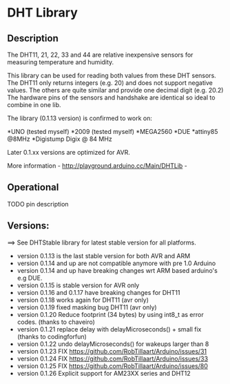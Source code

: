 # DHT Library

## Description

The DHT11, 21, 22, 33 and 44 are relative inexpensive sensors for measuring temperature and humidity.

This library can be used for reading both values from these DHT sensors.
The DHT11 only returns integers (e.g. 20) and does not support negative values.
The others are quite similar and provide one decimal digit (e.g. 20.2)
The hardware pins of the sensors and handshake are identical so ideal to combine in one lib.

The library (0.1.13 version) is confirmed to work on:

*UNO (tested myself)
*2009 (tested myself)
*MEGA2560
*DUE
*attiny85 @8MHz
*Digistump Digix @ 84 MHz

Later 0.1.xx versions are optimized for AVR.

More information - http://playground.arduino.cc/Main/DHTLib -

## Operational

TODO pin description


## Versions:

==> See DHTStable library for latest stable version for all platforms.

* version 0.1.13 is the last stable version for both AVR and ARM 
* version 0.1.14 and up are not compatible anymore with pre 1.0 Arduino
* version 0.1.14 and up have breaking changes wrt ARM based arduino's e.g DUE.
* version 0.1.15 is stable version for AVR only
* version 0.1.16 and 0.1.17 have breaking changes for DHT11
* version 0.1.18 works again for DHT11 (avr only)
* version 0.1.19 fixed masking bug DHT11 (avr only)
* version 0.1.20 Reduce footprint (34 bytes) by using int8_t as error codes. (thanks to chaveiro)
* version 0.1.21 replace delay with delayMicroseconds() + small fix (thanks to codingforfun)
* version 0.1.22 undo delayMicroseconds() for wakeups larger than 8
* version 0.1.23 FIX https://github.com/RobTillaart/Arduino/issues/31
* version 0.1.24 FIX https://github.com/RobTillaart/Arduino/issues/33
* version 0.1.25 FIX https://github.com/RobTillaart/Arduino/issues/80
* version 0.1.26 Explicit support for AM23XX series and DHT12
